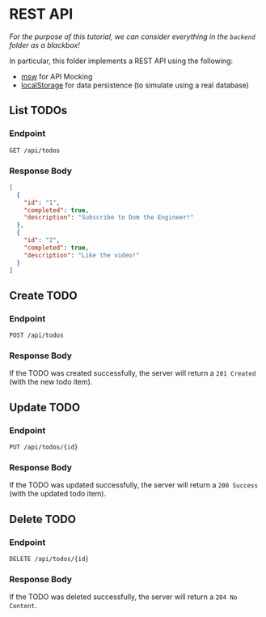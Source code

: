 # REST API

_For the purpose of this tutorial, we can consider everything in the `backend` folder as a blackbox!_

In particular, this folder implements a REST API using the following:

- [msw](https://mswjs.io/) for API Mocking
- [localStorage](https://developer.mozilla.org/en-US/docs/Web/API/Window/localStorage) for data persistence (to simulate using a real database)

## List TODOs

### Endpoint

`GET /api/todos`

### Response Body

```json
[
  {
    "id": "1",
    "completed": true,
    "description": "Subscribe to Dom the Engineer!"
  },
  {
    "id": "2",
    "completed": true,
    "description": "Like the video!"
  }
]
```

## Create TODO

### Endpoint

`POST /api/todos`

### Response Body

If the TODO was created successfully, the server will return a `201 Created` (with the new todo item).

## Update TODO

### Endpoint

`PUT /api/todos/{id}`

### Response Body

If the TODO was updated successfully, the server will return a `200 Success` (with the updated todo item).

## Delete TODO

### Endpoint

`DELETE /api/todos/{id}`

### Response Body

If the TODO was deleted successfully, the server will return a `204 No Content`.
